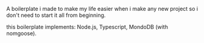 A boilerplate i made to make my life easier when i make any new project so i don't need to start it all from beginning.

this boilerplate implements: Node.js, Typescript, MondoDB (with nomgoose).
